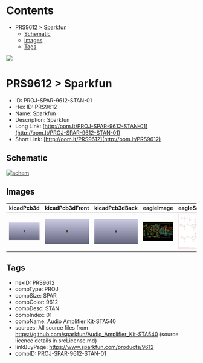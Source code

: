 



Contents
========

* [PRS9612 > Sparkfun](#prs9612--sparkfun)
	* [Schematic](#schematic)
	* [Images](#images)
	* [Tags](#tags)
  
![][im]
# PRS9612 > Sparkfun

- ID: PROJ-SPAR-9612-STAN-01
- Hex ID: PRS9612
- Name: Sparkfun
- Description: Sparkfun
- Long Link: [http://oom.lt/PROJ-SPAR-9612-STAN-01](http://oom.lt/PROJ-SPAR-9612-STAN-01)
- Short Link: [http://oom.lt/PRS9612](http://oom.lt/PRS9612)

## Schematic
  
[![schem](eagleSchemImage.png)](eagleSchemImage.png)
## Images
  
  

|kicadPcb3d|kicadPcb3dFront|kicadPcb3dBack|eagleImage|eagleSchemImage|
| :---: | :---: | :---: | :---: | :---: |
|[![kicadPcb3d](kicadPcb3d_140.png)](kicadPcb3d.png)|[![kicadPcb3dFront](kicadPcb3dFront_140.png)](kicadPcb3dFront.png)|[![kicadPcb3dBack](kicadPcb3dBack_140.png)](kicadPcb3dBack.png)|[![eagleImage](eagleImage_140.png)](eagleImage.png)|[![eagleSchemImage](eagleSchemImage_140.png)](eagleSchemImage.png)|

## Tags

- hexID: PRS9612
- oompType: PROJ
- oompSize: SPAR
- oompColor: 9612
- oompDesc: STAN
- oompIndex: 01
- oompName: Audio Amplifier Kit-STA540
- sources: All source files from https://github.com/sparkfun/Audio_Amplifier_Kit-STA540 (source licence details in srcLicense.md)
- linkBuyPage: https://www.sparkfun.com/products/9612
- oompID: PROJ-SPAR-9612-STAN-01



[im]: kicadPcb3d_450.png

